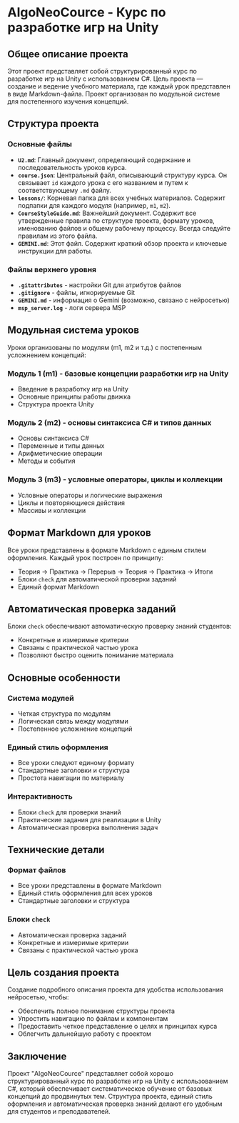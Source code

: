 # AlgoNeoCource - Курс по разработке игр на Unity

## Общее описание проекта

Этот проект представляет собой структурированный курс по разработке игр на Unity с использованием C#. Цель проекта — создание и ведение учебного материала, где каждый урок представлен в виде Markdown-файла. Проект организован по модульной системе для постепенного изучения концепций.

## Структура проекта

### Основные файлы
*   **`U2.md`**: Главный документ, определяющий содержание и последовательность уроков курса.
*   **`course.json`**: Центральный файл, описывающий структуру курса. Он связывает `id` каждого урока с его названием и путем к соответствующему `.md` файлу.
*   **`lessons/`**: Корневая папка для всех учебных материалов. Содержит подпапки для каждого модуля (например, `m1`, `m2`).
*   **`CourseStyleGuide.md`**: Важнейший документ. Содержит все утвержденные правила по структуре проекта, формату уроков, именованию файлов и общему рабочему процессу. Всегда следуйте правилам из этого файла.
*   **`GEMINI.md`**: Этот файл. Содержит краткий обзор проекта и ключевые инструкции для работы.

### Файлы верхнего уровня
*   **`.gitattributes`** - настройки Git для атрибутов файлов
*   **`.gitignore`** - файлы, игнорируемые Git
*   **`GEMINI.md`** - информация о Gemini (возможно, связано с нейросетью)
*   **`msp_server.log`** - логи сервера MSP

## Модульная система уроков

Уроки организованы по модулям (m1, m2 и т.д.) с постепенным усложнением концепций:

### Модуль 1 (m1) - базовые концепции разработки игр на Unity
- Введение в разработку игр на Unity
- Основные принципы работы движка
- Структура проекта Unity

### Модуль 2 (m2) - основы синтаксиса C# и типов данных
- Основы синтаксиса C#
- Переменные и типы данных
- Арифметические операции
- Методы и события

### Модуль 3 (m3) - условные операторы, циклы и коллекции
- Условные операторы и логические выражения
- Циклы и повторяющиеся действия
- Массивы и коллекции

## Формат Markdown для уроков

Все уроки представлены в формате Markdown с единым стилем оформления. Каждый урок построен по принципу:
- Теория → Практика → Перерыв → Теория → Практика → Итоги
- Блоки `check` для автоматической проверки заданий
- Единый формат Markdown

## Автоматическая проверка заданий

Блоки `check` обеспечивают автоматическую проверку знаний студентов:
- Конкретные и измеримые критерии
- Связаны с практической частью урока
- Позволяют быстро оценить понимание материала

## Основные особенности

### Система модулей
- Четкая структура по модулям
- Логическая связь между модулями
- Постепенное усложнение концепций

### Единый стиль оформления
- Все уроки следуют единому формату
- Стандартные заголовки и структура
- Простота навигации по материалу

### Интерактивность
- Блоки `check` для проверки знаний
- Практические задания для реализации в Unity
- Автоматическая проверка выполнения задач

## Технические детали

### Формат файлов
- Все уроки представлены в формате Markdown
- Единый стиль оформления для всех уроков
- Стандартные заголовки и структура

### Блоки `check`
- Автоматическая проверка заданий
- Конкретные и измеримые критерии
- Связаны с практической частью урока

## Цель создания проекта

Создание подробного описания проекта для удобства использования нейросетью, чтобы:
- Обеспечить полное понимание структуры проекта
- Упростить навигацию по файлам и компонентам
- Предоставить четкое представление о целях и принципах курса
- Облегчить дальнейшую работу с проектом

## Заключение

Проект "AlgoNeoCource" представляет собой хорошо структурированный курс по разработке игр на Unity с использованием C#, который обеспечивает систематическое обучение от базовых концепций до продвинутых тем. Структура проекта, единый стиль оформления и автоматическая проверка знаний делают его удобным для студентов и преподавателей.